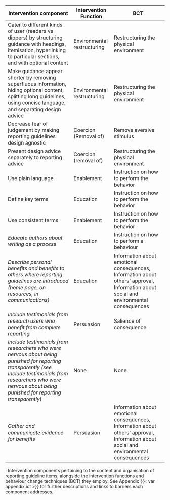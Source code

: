 | Intervention component                                                                                                                                                                                                  | Intervention Function       | BCT                                                                                                                                   |
|---------------------------------|------------------|---------------------|
| Cater to different kinds of user (readers vs dippers) by structuring guidance with headings, itemisation, hyperlinking to particular sections, and with optional content                                                | Environmental restructuring | Restructuring the physical environment                                                                                                |
| Make guidance appear shorter by removing superfluous information, hiding optional content, splitting long guidelines, using concise language, and separating design advice                                              | Environmental restructuring | Restructuring the physical environment                                                                                                |
| Decrease fear of judgement by making reporting guidelines design agnostic                                                                                                                                               | Coercion (Removal of)       | Remove aversive stimulus                                                                                                              |
| Present design advice separately to reporting advice                                                                                                                                                                    | Coercion (removal of)       | Restructuring the physical environment                                                                                                |
| Use plain language                                                                                                                                                                                                      | Enablement                  | Instruction on how to perform the behavior                                                                                            |
| Define key terms                                                                                                                                                                                                        | Education                   | Instruction on how to perform the behavior                                                                                            |
| Use consistent terms                                                                                                                                                                                                    | Enablement                  | Instruction on how to perform the behavior                                                                                            |
| *Educate authors about writing as a process*                                                                                                                                                                            | Education                   | Instruction on how to perform a behaviour                                                                                             |
| *Describe personal benefits and benefits to others where reporting guidelines are introduced (home page, on resources, in communications)*                                                                              | Education                   | Information about emotional consequences, Information about others' approval, Information about social and environmental consequences |
| *Include testimonials from research users who benefit from complete reporting*                                                                                                                                          | Persuasion                  | Salience of consequence                                                                                                               |
| *Include testimonials from researchers who were nervous about being punished for reporting transparently (see Include testimonials from researchers who were nervous about being punished for reporting transparently*) | None                        | None                                                                                                                                  |
| *Gather and communicate evidence for benefits*                                                                                                                                                                          | Persuasion                  | Information about emotional consequences, Information about others' approval, Information about social and environmental consequences |

: Intervention components pertaining to the content and organisation of reporting guideline items, alongside the intervention functions and behaviour change techniques (BCT) they employ. See Appendix {{< var appendix.ict >}} for further descriptions and links to barriers each component addresses.
